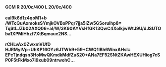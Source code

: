 #### GCM R 20/0c/400 L 20/0c/400
**eal9k6d1z4qoM1+b**<br/>**/WTcQuAxmoksSYmjkOVBoPPqr7jja5iZw5GSorulhp8=**<br/>**TqStLJZb02AXQ06+al/W/3K90AYVsHfGK13QwC4XoIkjwWtJ9U/dJSUTOba1XPMiHhzf7XtBqmaue2NS...**<br/><br/>
**rCHLvAx0ZwxmVUfD**<br/>**HJRMyIVp+UhKP16OYz6JTWh9+59+CWQ1lBh6WnxAHsI=**<br/>**EPcTjndqsn3HoMwQKmdkMdfZuS20+ANa7EF52SNtZKAwHEXUHiog7cSP0F5tFkMxo7i9xub09ntrwohC...**